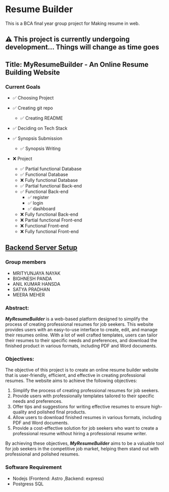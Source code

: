 # Resume Builder

This is a BCA final year group project for Making resume in web.

## ⚠️ This project is currently undergoing  development... Things will change as time goes

## Title: MyResumeBuilder - An Online Resume Building Website


### Current Goals

- ✅ Choosing Project
- ✅ Creating git repo
    - ✅ Creating README
    
- ✅ Deciding on Tech Stack
- ✅ Synopsis Submission
    - ✅ Synopsis Writing

- ❌ Project
    - ✅ Partial functional Database
    - ✅ Functional Database
    - ❌ Fully functional Database
    - ✅ Partial functional Back-end
    - ✅ Functional Back-end
        - ✅ register
        - ✅ login
        - ✅ dashboard
    - ❌ Fully functional Back-end
    - ❌ Partial functional Front-end
    - ❌ Functional Front-end
    - ❌ Fully functional Front-end

## [Backend Server Setup](./server/README.md)

### Group members
- MRITYUNJAYA NAYAK
- BIGHNESH PANDA
- ANIL KUMAR HANSDA
- SATYA PRADHAN
- MEERA MEHER

### Abstract:

***MyResumeBuilder*** is a web-based platform designed to simplify the process of
creating professional resumes for job seekers. This website provides users with
an easy-to-use interface to create, edit, and manage their resumes online. With
a lot of well crafted templates, users can tailor their resumes to their
specific needs and preferences, and download the finished product in various
formats, including PDF and Word documents.

### Objectives:

The objective of this project is to create an online resume builder website
that is user-friendly, efficient, and effective in creating professional
resumes. The website aims to achieve the following objectives:

1. Simplify the process of creating professional resumes for job seekers.
2. Provide users with professionally templates tailored to their specific needs and preferences.
3. Offer tips and suggestions for writing effective resumes to ensure high-quality and polished final products.
4. Allow users to download finished resumes in various formats, including PDF and Word documents.
5. Provide a cost-effective solution for job seekers who want to create a professional resume without hiring a professional resume writer.

By achieving these objectives, ***MyResumeBuilder*** aims to be a valuable tool for
job seekers in the competitive job market, helping them stand out with
professional and polished resumes.

### Software Requirement

- Nodejs (Frontend: Astro ,Backend: express)
- Postgress SQL
